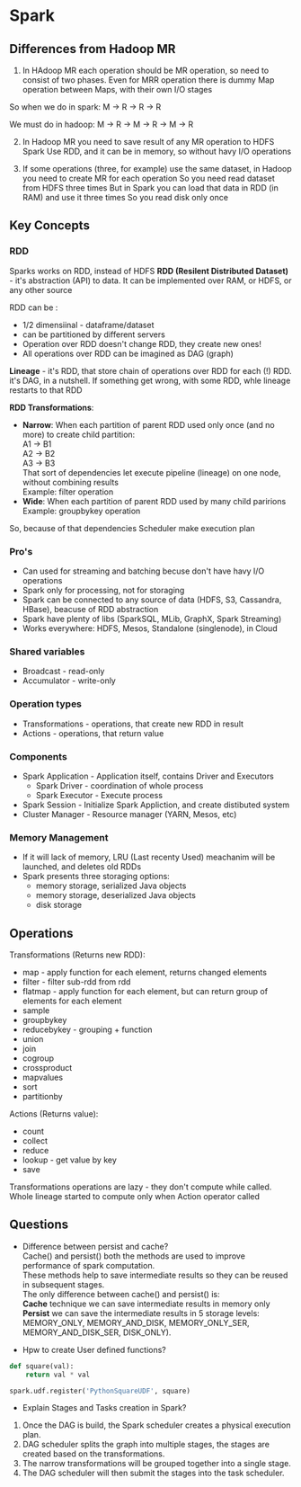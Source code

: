 # Spark

## Differences from Hadoop MR

1. In HAdoop MR each operation should be MR operation, so need to consist of two phases.
Even for MRR operation there is dummy Map operation between Maps, with their own I/O stages

So when we do in spark:
M -> R -> R -> R

We must do in hadoop:
M -> R -> M -> R -> M -> R

2. In Hadoop MR you need to save result of any MR operation to HDFS
Spark Use RDD, and it can be in memory, so without havy I/O operations

3. If some operations (three, for example) use the same dataset, in Hadoop you need to create MR for each operation
So you need read dataset from HDFS three times
But in Spark you can load that data in RDD (in RAM) and use it three times
So you read disk only once

## Key Concepts

### RDD 

Sparks works on RDD, instead of HDFS
**RDD (Resilent Distributed Dataset)** - it's abstraction (API) to data.
It can be implemented over RAM, or HDFS, or any other source

RDD can be :
- 1/2 dimensiinal - dataframe/dataset
- can be partitioned by different servers 
- Operation over RDD doesn't change RDD, they create new ones!
- All operations over RDD can be imagined as DAG (graph)

**Lineage** - it's RDD, that store chain of operations over RDD for each (!) RDD. it's DAG, in a nutshell.
If something get wrong, with some RDD, whle lineage restarts to that RDD

**RDD Transformations**:
- **Narrow**:
	When each partition of parent RDD used only once (and no more) to create child partition:<br>
	A1 -> B1<br>
	A2 -> B2<br>
	A3 -> B3<br>
	That sort of dependencies let execute pipeline (lineage) on one node, without combining results<br>
	Example: filter operation<br>
- **Wide**:
	When each partition of parent RDD used by many child paririons<br>
	Example: groupbykey operation<br>

So, because of that dependencies Scheduler make execution plan

### Pro's

- Can used for streaming and batching becuse don't have havy I/O operations
- Spark only for processing, not for storaging
- Spark can be connected to any source of data (HDFS, S3, Cassandra, HBase), beacuse of RDD abstraction
- Spark have plenty of libs (SparkSQL, MLib, GraphX, Spark Streaming)
- Works everywhere: HDFS, Mesos, Standalone (singlenode), in Cloud

### Shared variables

- Broadcast - read-only
- Accumulator - write-only

### Operation types

- Transformations - operations, that create new RDD in result
- Actions - operations, that return value

### Components
- Spark Application - Application itself, contains Driver and Executors
	- Spark Driver - coordination of whole process
	- Spark Executor - Execute process
- Spark Session - Initialize Spark Appliction, and create distibuted system
- Cluster Manager - Resource manager (YARN, Mesos, etc)

### Memory Management 

- If it will lack of memory, LRU (Last recenty Used) meachanim will be launched, and deletes old RDDs
- Spark presents three storaging options:
	- memory storage, serialized Java objects
	- memory storage, deserialized Java objects
	- disk storage

## Operations

Transformations (Returns new RDD):

- map - apply function for each element, returns changed elements
- filter - filter sub-rdd from rdd
- flatmap - apply function for each element, but can return group of elements for each element
- sample
- groupbykey 
- reducebykey - grouping + function
- union
- join
- cogroup
- crossproduct
- mapvalues
- sort
- partitionby

Actions (Returns value):

- count
- collect
- reduce
- lookup - get value by key
- save

Transformations operations are lazy - they don't compute while called.
Whole lineage started to compute only when Action operator called

## Questions

- Difference between persist and cache?<br>
Cache() and persist() both the methods are used to improve performance of spark computation.<br>
These methods help to save intermediate results so they can be reused in subsequent stages.<br>
The only difference between cache() and persist() is:<br>
**Cache** technique we can save intermediate results in memory only
**Persist** we can save the intermediate results in 5 storage levels: MEMORY_ONLY, MEMORY_AND_DISK, MEMORY_ONLY_SER, MEMORY_AND_DISK_SER, DISK_ONLY).

- Hpw to create User defined functions?
```python
def square(val):
	return val * val

spark.udf.register('PythonSquareUDF', square)
```

- Explain Stages and Tasks creation in Spark?
1. Once the DAG is build, the Spark scheduler creates a physical execution plan. 
2. DAG scheduler splits the graph into multiple stages, the stages are created based on the transformations.
3. The narrow transformations will be grouped together into a single stage.
4. The DAG scheduler will then submit the stages into the task scheduler. 


